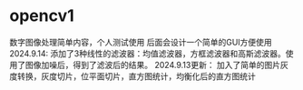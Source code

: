 # opencv1
数字图像处理简单内容，个人测试使用
后面会设计一个简单的GUI方便使用
2024.9.14:
	添加了3种线性的滤波器：均值滤波器，方框滤波器和高斯滤波器。使用了图像加噪后，得到了滤波后的结果。
2024.9.13更新：
	加入了简单的图片灰度转换，灰度切片，位平面切片，直方图统计，均衡化后的直方图统计
